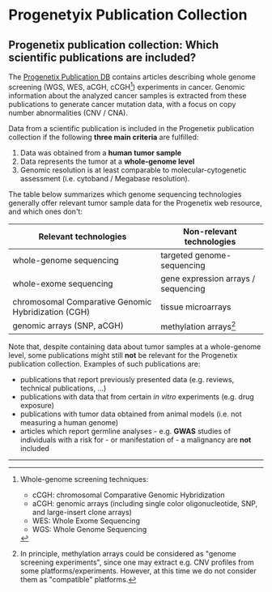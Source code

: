 # Progenetyix Publication Collection

## Progenetix publication collection: Which scientific publications are included?

The [Progenetix Publication DB](http://progenetix.org/publications/) contains articles describing whole genome screening (WGS, WES, aCGH, cCGH[^1]) experiments in cancer. Genomic information about the analyzed cancer samples is extracted from these publications to generate cancer mutation data, with a focus on copy number abnormalities (CNV / CNA).

Data from a scientific publication is included in the Progenetix publication collection if the following __three main criteria__ are fulfilled:

1. Data was obtained from a __human tumor sample__
2. Data represents the tumor at a __whole-genome level__
3. Genomic resolution is at least comparable to molecular-cytogenetic assessment (i.e. cytoband / Megabase resolution).

The table below summarizes which genome sequencing technologies generally offer relevant tumor sample data for the Progenetix web resource, and which ones don't:

Relevant technologies | Non-relevant technologies
------------ | -------------
whole-genome sequencing  |  targeted genome-sequencing
whole-exome sequencing  | gene expression arrays / sequencing
chromosomal Comparative Genomic Hybridization (CGH) | tissue microarrays
genomic arrays (SNP, aCGH) | methylation arrays[^2]

Note that, despite containing data about tumor samples at a whole-genome level, some publications might still **not** be relevant for the Progenetix publication collection. Examples of such publications are:

* publications that report previously presented data (e.g. reviews, technical publications, ...)
* publications with data that from certain _in vitro_ experiments (e.g. drug exposure)
* publications with tumor data obtained from animal models (i.e. not measuring a human genome)
* articles which report germline analyses - e.g. **GWAS** studies of individuals with a risk for - or manifestation of - a malignancy are **not** included

---

[^1]: Whole-genome screening techniques:
    * cCGH: chromosomal Comparative Genomic Hybridization
    * aCGH: genomic arrays (including single color oligonucleotide, SNP, and large-insert clone arrays)
    * WES: Whole Exome Sequencing
    * WGS: Whole Genome Sequencing

[^2]: In principle, methylation arrays could be considered as "genome screening experiments", since one may extract e.g. CNV profiles from some platforms/experiments. However, at this time we do not consider them as "compatible" platforms.
